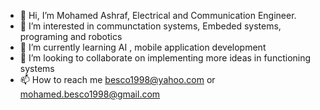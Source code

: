 - 👋 Hi, I’m Mohamed Ashraf, Electrical and Communication Engineer.
- 👀 I’m interested in communctation systems, Embeded systems, programing and robotics
- 🌱 I’m currently learning AI , mobile application development
- 💞️ I’m looking to collaborate on implementing more ideas in functioning systems
- 📫 How to reach me besco1998@yahoo.com or mohamed.besco1998@gmail.com

<!---
besco1998/besco1998 is a ✨ special ✨ repository because its `README.md` (this file) appears on your GitHub profile.
You can click the Preview link to take a look at your changes.
--->
